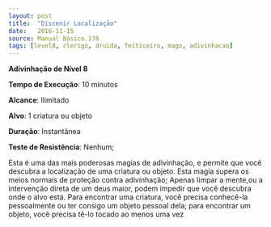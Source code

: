 ```yaml
---
layout: post
title:  "Discenir Localização"
date:   2016-11-15
source: Manual Básico.178
tags: [level8, clerigo, druida, feiticeiro, mago, adivinhacao]
---
```


**Adivinhação de Nível 8**

**Tempo de Execução**: 10 minutos

**Alcance**: Ilimitado

**Alvo**: 1 criatura ou objeto

**Duração**: Instantânea

**Teste de Resistência**: Nenhum;

Esta é uma das mais poderosas magias de adivinhação, e permite que você descubra a localização de uma criatura ou objeto. Esta magia supera os meios normais de proteção contra adivinhação; 
Apenas limpar a mente,ou a intervenção direta de um deus maior, podem impedir que você descubra onde o alvo está.
Para encontrar uma criatura, você precisa conhecê-la pessoalmente ou ter consigo um objeto pessoal dela; para encontrar um objeto, você precisa tê-lo tocado ao menos uma vez